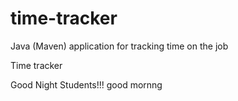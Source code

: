 # time-tracker
Java (Maven) application for tracking time on the job

Time tracker

Good Night Students!!!
good mornng
